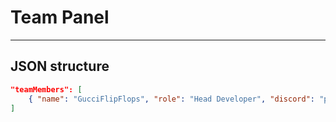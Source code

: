 # Team Panel


---

## JSON structure

```json
"teamMembers": [
    { "name": "GucciFlipFlops", "role": "Head Developer", "discord": "pakinextdoor", "image": "./assets/png/fakalheadshot.png" }
]
```